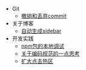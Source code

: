 - Git
  - [撤销和丢弃commit](/docs/Git/撤销和丢弃commit.md)
- 关于博客
  - [自动生成sidebar](/docs/关于博客/自动生成sidebar.md)
- 开发实践
  - [npm包的本地调试](/docs/开发实践/npm包的本地调试.md)
  - [关于编码规范的一点思考](/docs/开发实践/关于编码规范的一点思考.md)
  - [扩大点击热区](/docs/开发实践/扩大点击热区.md)